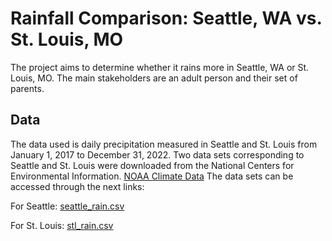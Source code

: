# Rainfall Comparison: Seattle, WA vs. St. Louis, MO
The project aims to determine whether it rains more in Seattle, WA or St. Louis, MO. The main stakeholders are an adult person and their set of parents.

## Data
The data used is daily precipitation measured in Seattle and St. Louis from January 1, 2017 to December 31, 2022.
Two data sets corresponding to Seattle and St. Louis were downloaded from the National Centers for Environmental Information. [NOAA Climate Data](https://www.ncei.noaa.gov/cdo-web/search?datasetid=GHCND) 
The data sets can be accessed through the next links: 

For Seattle: [seattle_rain.csv](https://raw.githubusercontent.com/brian-fischer/DATA-3320/main/weather/seattle_rain.csv)

For St. Louis: [stl_rain.csv](https://raw.githubusercontent.com/brian-fischer/DATA-3320/main/weather/stl_rain.csv)
